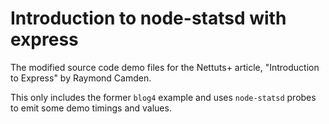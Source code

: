 # Introduction to node-statsd with express

The modified source code demo files for the Nettuts+ article,
"Introduction to Express" by Raymond Camden.

This only includes the former `blog4` example and uses
`node-statsd` probes to emit some demo timings and values.
